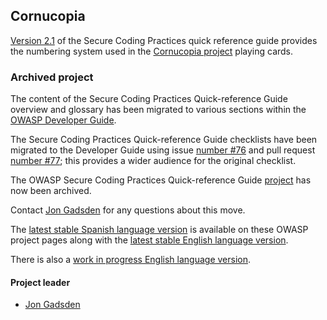 ## Cornucopia

[Version 2.1][en21pdf] of the Secure Coding Practices quick reference guide
provides the numbering system used in the [Cornucopia project][cornucopia] playing cards.

### Archived project

The content of the Secure Coding Practices Quick-reference Guide overview and glossary has been migrated
to various sections within the [OWASP Developer Guide][guide].

The Secure Coding Practices Quick-reference Guide checklists have been migrated to the Developer Guide
using issue [number #76](https://github.com/OWASP/www-project-developer-guide/issues/76)
and pull request [number #77](https://github.com/OWASP/www-project-developer-guide/pull/77);
this provides a wider audience for the original checklist.

The OWASP Secure Coding Practices Quick-reference Guide [project][www-project] has now been archived.

Contact [Jon Gadsden][jon] for any questions about this move.

The [latest stable Spanish language version](https://owasp.org/www-project-secure-coding-practices-quick-reference-guide/stable-es/)
is available on these OWASP project pages along with
the [latest stable English language version](https://owasp.org/www-project-secure-coding-practices-quick-reference-guide/stable-en/).

There is also a [work in progress English language version](https://owasp.org/www-project-secure-coding-practices-quick-reference-guide/draft-en/).

#### Project leader

* [Jon Gadsden][jon]

[cornucopia]: https://owasp.org/www-project-cornucopia/
[en21pdf]: assets/docs/OWASP_SCP_Quick_Reference_Guide_v21.pdf
[jon]: mailto:jon.gadsden@owasp.org
[guide]: https://owasp.org/www-project-developer-guide/
[www-project]: https://owasp.org/www-project-secure-coding-practices-quick-reference-guide/
